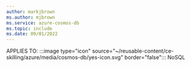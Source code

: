```yaml
---
author: markjbrown
ms.author: mjbrown
ms.service: azure-cosmos-db
ms.topic: include
ms.date: 09/01/2022
---
```


APPLIES TO: :::image type="icon" source="~/reusable-content/ce-skilling/azure/media/cosmos-db/yes-icon.svg" border="false":::
NoSQL
